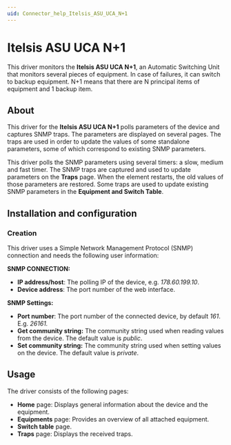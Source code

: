 ```yaml
---
uid: Connector_help_Itelsis_ASU_UCA_N+1
---
```


# Itelsis ASU UCA N+1

This driver monitors the **Itelsis ASU UCA N+1**, an Automatic Switching Unit that monitors several pieces of equipment. In case of failures, it can switch to backup equipment. N+1 means that there are N principal items of equipment and 1 backup item.

## About

This driver for the **Itelsis ASU UCA N+1** polls parameters of the device and captures SNMP traps. The parameters are displayed on several pages. The traps are used in order to update the values of some standalone parameters, some of which correspond to existing SNMP parameters.

This driver polls the SNMP parameters using several timers: a slow, medium and fast timer. The SNMP traps are captured and used to update parameters on the **Traps** page. When the element restarts, the old values of those parameters are restored. Some traps are used to update existing SNMP parameters in the **Equipment and Switch Table**.

## Installation and configuration

### Creation

This driver uses a Simple Network Management Protocol (SNMP) connection and needs the following user information:

**SNMP CONNECTION:**

- **IP address/host**: The polling IP of the device, e.g. *178.60.199.10*.
- **Device address**: The port number of the web interface.

**SNMP Settings:**

- **Port number**: The port number of the connected device, by default *161*. E.g. *26161.*
- **Get community string:** The community string used when reading values from the device. The default value is *public*.
- **Set community string:** The community string used when setting values on the device. The default value is *private*.

## Usage

The driver consists of the following pages:

- **Home** page: Displays general information about the device and the equipment.
- **Equipments** page: Provides an overview of all attached equipment.
- **Switch table** page.
- **Traps** page: Displays the received traps.
